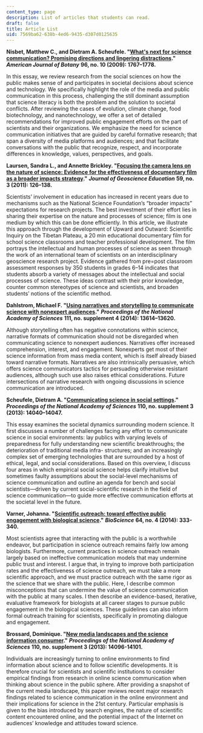 ```yaml
---
content_type: page
description: List of articles that students can read.
draft: false
title: Article List
uid: 7569ba62-638b-4ed6-9435-d307d0125635
---
```

**Nisbet, Matthew C., and Dietram A. Scheufele. "**[**What's next for science communication? Promising directions and lingering distractions**](https://bsapubs.onlinelibrary.wiley.com/doi/full/10.3732/ajb.0900041)**."** ***American Journal of Botany*** **96, no. 10 (2009): 1767–1778.**

In this essay, we review research from the social sciences on how the public makes sense of and participates in societal decisions about science and technology. We specifically highlight the role of the media and public communication in this process, challenging the still dominant assumption that science literacy is both the problem and the solution to societal conflicts. After reviewing the cases of evolution, climate change, food biotechnology, and nanotechnology, we offer a set of detailed recommendations for improved public engagement efforts on the part of scientists and their organizations. We emphasize the need for science communication initiatives that are guided by careful formative research; that span a diversity of media platforms and audiences; and that facilitate conversations with the public that recognize, respect, and incorporate differences in knowledge, values, perspectives, and goals.

**Laursen, Sandra L., and Annette Brickley. "**[**Focusing the camera lens on the nature of science: Evidence for the effectiveness of documentary film as a broader impacts strategy**](https://www.tandfonline.com/doi/full/10.5408/1.3604825)**."** ***Journal of Geoscience Education*** **59, no. 3 (2011): 126–138.**

Scientists’ involvement in education has increased in recent years due to mechanisms such as the National Science Foundation’s “broader impacts” expectations for research projects. The best investment of their effort lies in sharing their expertise on the nature and processes of science; film is one medium by which this can be done efficiently. In this article, we illustrate this approach through the development of Upward and Outward: Scientific Inquiry on the Tibetan Plateau, a 20 min educational documentary film for school science classrooms and teacher professional development. The film portrays the intellectual and human processes of science as seen through the work of an international team of scientists on an interdisciplinary geoscience research project. Evidence gathered from pre=post classroom assessment responses by 350 students in grades 6–14 indicates that students absorb a variety of messages about the intellectual and social processes of science. These ideas contrast with their prior knowledge, counter common stereotypes of science and scientists, and broaden students’ notions of the scientific method.

**Dahlstrom, Michael F. "**[**Using narratives and storytelling to communicate science with nonexpert audiences**](https://www.pnas.org/doi/full/10.1073/pnas.1320645111)**."** ***Proceedings of the National Academy of Sciences*** **111, no. supplement 4 (2014): 13614–13620.**

Although storytelling often has negative connotations within science, narrative formats of communication should not be disregarded when communicating science to nonexpert audiences. Narratives offer increased comprehension, interest, and engagement. Nonexperts get most of their science information from mass media content, which is itself already biased toward narrative formats. Narratives are also intrinsically persuasive, which offers science communicators tactics for persuading otherwise resistant audiences, although such use also raises ethical considerations. Future intersections of narrative research with ongoing discussions in science communication are introduced.

**Scheufele, Dietram A. "**[**Communicating science in social settings**](https://www.pnas.org/doi/full/10.1073/pnas.1213275110)**."** ***Proceedings of the National Academy of Sciences*** **110, no. supplement 3 (2013): 14040–14047.**

This essay examines the societal dynamics surrounding modern science. It first discusses a number of challenges facing any effort to communicate science in social environments: lay publics with varying levels of preparedness for fully understanding new scientific breakthroughs; the deterioration of traditional media infra- structures; and an increasingly complex set of emerging technologies that are surrounded by a host of ethical, legal, and social considerations. Based on this overview, I discuss four areas in which empirical social science helps clarify intuitive but sometimes faulty assumptions about the social-level mechanisms of science communication and outline an agenda for bench and social scientists—driven by current social-scientific research in the field of science communication—to guide more effective communication efforts at the societal level in the future.

**Varner, Johanna. "**[**Scientific outreach: toward effective public engagement with biological science**](https://academic.oup.com/bioscience/article/64/4/333/248218)**."** ***BioScience*** **64, no. 4 (2014): 333-340.**

Most scientists agree that interacting with the public is a worthwhile endeavor, but participation in science outreach remains fairly low among biologists. Furthermore, current practices in science outreach remain largely based on ineffective communication models that may undermine public trust and interest. I argue that, in trying to improve both participation rates and the effectiveness of science outreach, we must take a more scientific approach, and we must practice outreach with the same rigor as the science that we share with the public. Here, I describe common misconceptions that can undermine the value of science communication with the public at many scales. I then describe an evidence-based, iterative, evaluative framework for biologists at all career stages to pursue public engagement in the biological sciences. These guidelines can also inform formal outreach training for scientists, specifically in promoting dialogue and engagement.

**Brossard, Dominique. "**[**New media landscapes and the science information consumer**](https://www.pnas.org/doi/full/10.1073/pnas.1212744110)**."** ***Proceedings of the National Academy of Sciences*** **110, no. supplement 3 (2013): 14096-14101.**

Individuals are increasingly turning to online environments to find information about science and to follow scientific developments. It is therefore crucial for scientists and scientific institutions to consider empirical findings from research in online science communication when thinking about science in the public sphere. After providing a snapshot of the current media landscape, this paper reviews recent major research findings related to science communication in the online environment and their implications for science in the 21st century. Particular emphasis is given to the bias introduced by search engines, the nature of scientific content encountered online, and the potential impact of the Internet on audiences’ knowledge and attitudes toward science.
